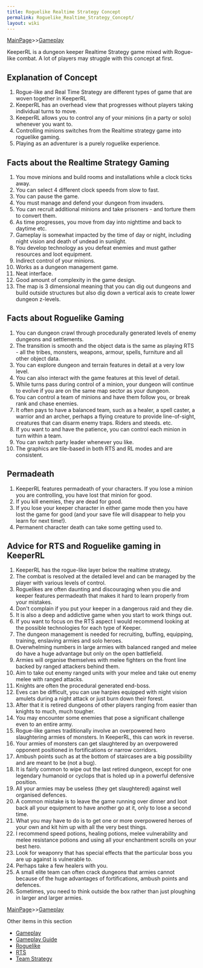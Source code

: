 ```yaml
---
title: Roguelike Realtime Strategy Concept
permalink: Roguelike_Realtime_Strategy_Concept/
layout: wiki
---
```


[MainPage](/keeperrl_wiki/ "wikilink")>>[Gameplay](/keeperrl_wiki/Gameplay "wikilink")

KeeperRL is a dungeon keeper Realtime Strategy game mixed with Rogue-like combat. A lot of players may struggle with this concept at first.

Explanation of Concept
----------------------

1.  Rogue-like and Real Time Strategy are different types of game that are woven together in KeeperRL 
2.  KeeperRL has an overhead view that progresses without players taking individual turns to move.
3.  KeeperRL allows you to control any of your minions (in a party or solo) whenever you want to.
4.  Controlling minions switches from the Realtime strategy game into roguelike gaming.
5.  Playing as an adventurer is a purely roguelike experience.

Facts about the Realtime Strategy Gaming
----------------------------------------

1.  You move minions and build rooms and installations while a clock ticks away.
2.  You can select 4 different clock speeds from slow to fast.
3.  You can pause the game.
4.  You must manage and defend your dungeon from invaders.
5.  You can recruit additional minions and take prisoners - and torture them to convert them.
6.  As time progresses, you move from day into nighttime and back to daytime etc.
7.  Gameplay is somewhat impacted by the time of day or night, including night vision and death of undead in sunlight.
8.  You develop technology as you defeat enemies and must gather resources and loot equipment.
9.  Indirect control of your minions.
10. Works as a dungeon management game.
11. Neat interface.
12. Good amount of complexity in the game design.
13. The map is 3 dimensional meaning that you can dig out dungeons and build outside structures but also dig down a vertical axis to create lower dungeon z-levels. 
  
Facts about Roguelike Gaming
----------------------------

1.  You can dungeon crawl through procedurally generated levels of enemy dungeons and settlements.
2.  The transition is smooth and the object data is the same as playing RTS - all the tribes, monsters, weapons, armour, spells, furniture and all other object data.
3.  You can explore dungeon and terrain features in detail at a very low level.
4.  You can also interact with the game features at this level of detail.
5.  While turns pass during control of a minion, your dungeon will continue to evolve if you are on the same map sector as your dungeon.
6.  You can control a team of minions and have them follow you, or break rank and chase enemies.
7.  It often pays to have a balanced team, such as a healer, a spell caster, a warrior and an archer, perhaps a flying creature to provide line-of-sight, creatures that can disarm enemy traps. Riders and steeds. etc.
8.  If you want to and have the patience, you can control each minion in turn within a team.
9.  You can switch party leader whenever you like.
10. The graphics are tile-based in both RTS and RL modes and are consistent.

Permadeath
----------

1.  KeeperRL features permadeath of your characters. If you lose a minion you are controlling, you have lost that minion for good.
2.  If you kill enemies, they are dead for good.
3.  If you lose your keeper character in either game mode then you have lost the game for good (and your save file will disappear to help you learn for next time!).
4.  Permanent character death can take some getting used to.
  
Advice for RTS and Roguelike gaming in KeeperRL
-----------------------------------------------
  
1.  KeeperRL has the rogue-like layer below the realtime strategy.
2.  The combat is resolved at the detailed level and can be managed by the player with various levels of control.
3.  Roguelikes are often daunting and discouraging when you die and keeper features permadeath that makes it hard to learn properly from your mistakes.
4.  Don't complain if you put your keeper in a dangerous raid and they die.
5.  It is also a deep and addictive game when you start to work things out.
6.  If you want to focus on the RTS aspect I would recommend looking at the possible technologies for each type of Keeper.
7.  The dungeon management is needed for recruiting, buffing, equipping, training, enslaving armies and solo heroes.
8.  Overwhelming numbers in large armies with balanced ranged and melee do have a huge advantage but only on the open battlefield.
9.  Armies will organise themselves with melee fighters on the front line backed by ranged attackers behind them.
10.  Aim to take out enemy ranged units with your melee and take out enemy melee with ranged attacks.
11. Knights are often the procedural generated end-boss.
12. Eves can be difficult, you can use harpies equipped with night vision amulets during a night attack or just burn down their forest.
13. After that it is retired dungeons of other players ranging from easier than knights to much, much tougher.
14. You may encounter some enemies that pose a significant challenge even to an entire army.
15. Rogue-like games traditionally involve an overpowered hero slaughtering armies of monsters. In KeeperRL, this can work in reverse.
16. Your armies of monsters can get slaughtered by an overpowered opponent positioned in fortifications or narrow corridors.
17. Ambush points such as at the bottom of staircases are a big possibility and are meant to be (not a bug).
18. It is fairly common to wipe out the last retired dungeon, except for one legendary humanoid or cyclops that is holed up in a powerful defensive position.
19. All your armies may be useless (they get slaughtered) against well organised defences.
20. A common mistake is to leave the game running over dinner and loot back all your equipment to have another go at it, only to lose a second time.
21. What you may have to do is to get one or more overpowered heroes of your own and kit him up with all the very best things.
22. I recommend speed potions, healing potions, melee vulnerability and melee resistance potions and using all your enchantment scrolls on your best hero.
23. Look for weaponry that has special effects that the particular boss you are up against is vulnerable to.
24. Perhaps take a few healers with you.
25. A small elite team can often crack dungeons that armies cannot because of the huge advantages of fortifications, ambush points and defences.
26. Sometimes, you need to think outside the box rather than just ploughing in larger and larger armies.

[MainPage](/keeperrl_wiki/ "wikilink")>>[Gameplay](/keeperrl_wiki/Gameplay "wikilink")

Other items in this section
-    [Gameplay](/keeperrl_wiki/Gameplay "wikilink")
-    [Gameplay Guide](/keeperrl_wiki/Gameplay_Guide "wikilink")
-    [Roguelike](/keeperrl_wiki/Roguelike "wikilink")
-    [RTS](/keeperrl_wiki/RTS "wikilink")
-    [Team Strategy](/keeperrl_wiki/Team_Strategy "wikilink")
